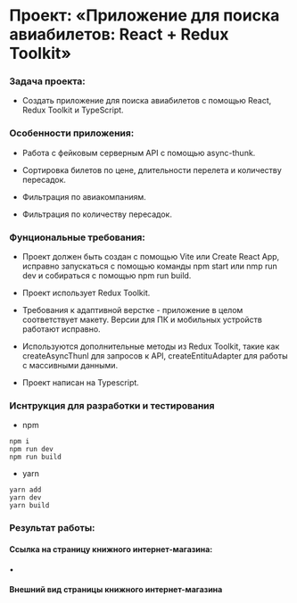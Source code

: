 # Проект: «Приложение для поиска авиабилетов: React + Redux Toolkit»

### Задача проекта:

+ Создать приложение для поиска авиабилетов с помощью React, Redux Toolkit и TypeScript.

### Особенности приложения:

+ Работа с фейковым серверным API с помощью async-thunk.

+ Сортировка билетов по цене, длительности перелета и количеству пересадок.

+ Фильтрация по авиакомпаниям.

+ Фильтрация по количеству пересадок.

### Фунциональные требования:

+ Проект должен быть создан с помощью Vite или Create React App, исправно запускаться с помощью команды npm start или nmp run dev и собираться с помощью npm run build.

+ Проект использует Redux Toolkit.

+ Требования к адаптивной верстке - приложение в целом соответствует макету. Версии для ПК и мобильных устройств работают исправно.

+ Используются дополнительные методы из Redux Toolkit, такие как createAsyncThunl для запросов к API, createEntituAdapter для работы с массивными данными.

+ Проект написан на Typescript.

### Иснтрукция для разработки и тестирования

+ npm

```
npm i
npm run dev
npm run build
```
+ yarn

```
yarn add
yarn dev
yarn build
```

### Результат работы:

#### Ссылка на страницу книжного интернет-магазина:

• 

#### Внешний вид страницы книжного интернет-магазина

